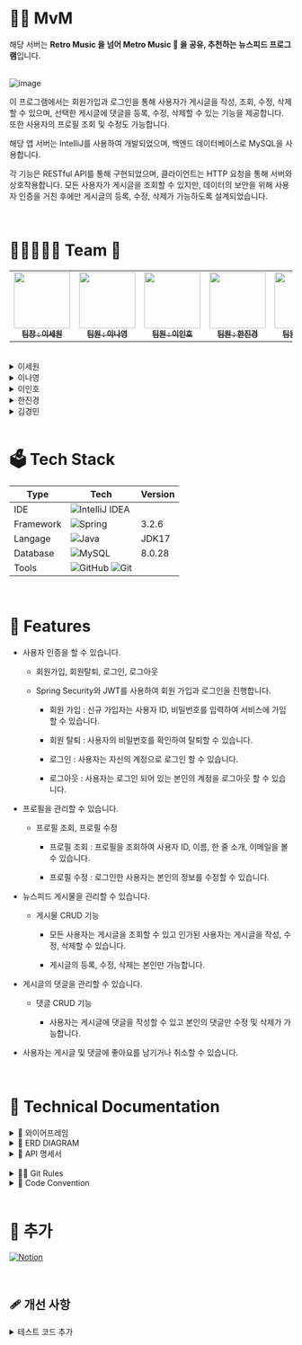 # ✌🏻 MvM

해당 서버는 **Retro Music 을 넘어 Metro Music 🎵 을 공유, 추천하는 뉴스피드 프로그램**입니다.<br/>
<br>

![image](https://github.com/LeeNaYoung240/MvM-Project/assets/107848521/1de525d8-50d8-42d1-bd87-6b33cd3529d0)

이 프로그램에서는 회원가입과 로그인을 통해 사용자가 게시글을 작성, 조회, 수정, 삭제할 수 있으며, 선택한 게시글에 댓글을 등록, 수정, 삭제할 수 있는 기능을 제공합니다. 또한 사용자의 프로필 조회 및 수정도 가능합니다.

해당 앱 서버는 IntelliJ를 사용하여 개발되었으며, 백엔드 데이터베이스로 MySQL을 사용합니다.

각 기능은 RESTful API를 통해 구현되었으며, 클라이언트는 HTTP 요청을 통해 서버와 상호작용합니다. 모든 사용자가 게시글을 조회할 수 있지만, 데이터의 보안을 위해 사용자 인증을 거친 후에만 게시글의 등록, 수정, 삭제가 가능하도록 설계되었습니다.


<br>

# 👨‍👦‍👦👩‍👧 Team 💖

<table>
  <tbody>
    <tr>
      <td align="center"><a href="https://github.com/leesw1945"><img src="https://avatars.githubusercontent.com/u/67689184?v=4" width="100px;" alt=""/><br /><sub><b> 팀장 : 이세원 </b></sub></a><br /></td>
      <td align="center"><a href="https://github.com/LeeNaYoung240"><img src="https://avatars.githubusercontent.com/u/107848521?v=4" width="100px;" alt=""/><br /><sub><b> 팀원 : 이나영 </b></sub></a><br /></td>
      <td align="center"><a href="https://github.com/inho9979"><img src="https://avatars.githubusercontent.com/u/37062407?v=4" width="100px;" alt=""/><br /><sub><b> 팀원 : 이인호 </b></sub></a><br /></td>
      <td align="center"><a href="https://github.com/JKhan0408/"><img src="https://avatars.githubusercontent.com/u/166383040?v=4" width="100px;" alt=""/><br /><sub><b> 팀원 : 한진경 </b></sub></a><br /></td>
      <td align="center"><a href="https://github.com/gminnimk"><img src="https://avatars.githubusercontent.com/u/165118770?v=4" width="100px;" alt=""/><br /><sub><b> 팀원 : 김경민 </b></sub></a><br /></td>
    </tr>
  </tbody>
</table>
<br/>

<details>
<summary>이세원</summary>
<div markdown="1">

- 사용자 인증 기능: 회원가입, 회원탈퇴
- 발표

</div>
</details>


<details>
<summary>이나영</summary>
<div markdown="1">

- 뉴스피드 게시물 CRUD : 게시물 작성, 조회, 수정, 삭제
- 댓글 CRUD : 댓글 작성, 조회, 수정, 삭제
- 좋아요 CRUD : 좋아요 등록, 취소
</div>
</details>

<details>
<summary>이인호</summary>
<div markdown="1"> 
  
- 필터, 토큰 : 인증/인가
  
</div>
</details>

<details>
<summary>한진경</summary>
<div markdown="1">
  
- 프로필 관리 기능: 프로필 조회, 프로필 수정
  
</div>
</details>

<details>
<summary>김경민</summary>
<div markdown="1">
  
- 로그인, 로그아웃

</div>
</details>

<br>

# 🗳 Tech Stack

| Type       | Tech                                                                                                              | Version                                                                                                           |
| ---------- | ----------------------------------------------------------------------------------------------------------------- | ------------------------------------------------------------------------------------------------------------------- |
| IDE        |  ![IntelliJ IDEA](https://img.shields.io/badge/IntelliJIDEA-000000.svg?style=for-the-badge&logo=intellij-idea&logoColor=white)     |         |
| Framework        |  ![Spring](https://img.shields.io/badge/SpringBoot-%236DB33F.svg?style=for-the-badge&logo=spring&logoColor=white)          | 3.2.6       |
| Langage      | ![Java](https://img.shields.io/badge/java-%23ED8B00.svg?style=for-the-badge&logo=openjdk&logoColor=white)                  | JDK17              |
| Database   | ![MySQL](https://img.shields.io/badge/mysql-4479A1.svg?style=for-the-badge&logo=mysql&logoColor=white)       | 8.0.28      |
| Tools   | ![GitHub](https://img.shields.io/badge/github-%23121011.svg?style=for-the-badge&logo=github&logoColor=white)  ![Git](https://img.shields.io/badge/git-%23F05033.svg?style=for-the-badge&logo=git&logoColor=white)       |     |


<br>

# 🌠 Features

- 사용자 인증을 할 수 있습니다.
  - 회원가입, 회원탈퇴, 로그인, 로그아웃
  
  - Spring Security와 JWT를 사용하여 회원 가입과 로그인을 진행합니다.
  	- 회원 가입 : 신규 가입자는 사용자 ID, 비밀번호를 입력하여 서비스에 가입할 수 있습니다.
     
  	- 회원 탈퇴 : 사용자의 비밀번호를 확인하여 탈퇴할 수 있습니다.
 	 - 로그인 : 사용자는 자신의 계정으로 로그인 할 수 있습니다.
  	- 로그아웃 : 사용자는 로그인 되어 있는 본인의 계정을 로그아웃 할 수 있습니다.
 
- 프로필을 관리할 수 있습니다.
  - 프로필 조회, 프로필 수정
    
 	 - 프로필 조회 : 프로필을 조회하여 사용자 ID, 이름, 한 줄 소개, 이메일을 볼 수 있습니다.
     
 	 - 프로필 수정 : 로그인한 사용자는 본인의 정보를 수정할 수 있습니다.

- 뉴스피드 게시물을 괸리할 수 있습니다.
  - 게시물 CRUD 기능
  
 	 - 모든 사용자는 게시글을 조회할 수 있고 인가된 사용자는 게시글을 작성, 수정, 삭제할 수 있습니다.
     
 	 - 게시글의 등록, 수정, 삭제는 본인만 가능합니다.
 
- 게시글의 댓글을 관리할 수 있습니다.
  - 댓글 CRUD 기능
  
 	 - 사용자는 게시글에 댓글을 작성할 수 있고 본인의 댓글만 수정 및 삭제가 가능합니다.
 
- 사용자는 게시글 및 댓글에 좋아요를 남기거나 취소할 수 있습니다.

<br>

</div>
</details>

# 📑 Technical Documentation

<details>
<summary>🧩 와이어프레임</summary>
<div markdown="1">
  

![image](https://github.com/LeeNaYoung240/MvM-Project/assets/107848521/55c7c6aa-7d67-4bb3-a028-959541489ce2)
![image](https://github.com/LeeNaYoung240/MvM-Project/assets/107848521/03ba3272-d49e-4248-aa86-75d55575d007)



</div>
</details>

</div>
</details>

<details>
<summary>🧬 ERD DIAGRAM</summary>
<div markdown="1">
  

![Untitled (2)](https://github.com/LeeNaYoung240/MvM-Project/assets/107848521/e7c3c95a-2fad-4464-8de2-d07c3f07aaeb)


</div>
</details>


<details>
<summary> 🔨 API 명세서</summary>
<div markdown="1">
  

![image](https://github.com/LeeNaYoung240/MvM-Project/assets/107848521/8086a605-3608-4f10-885a-2af78dbe1d3d)
![image](https://github.com/LeeNaYoung240/MvM-Project/assets/107848521/90171df8-ba73-4e44-aa8c-c98baf85a710)
![image](https://github.com/LeeNaYoung240/MvM-Project/assets/107848521/ca17ac83-848c-4415-bff1-339fabb27a90)
![image](https://github.com/LeeNaYoung240/MvM-Project/assets/107848521/a4435795-ea49-4f4f-9658-4fe64761a090)

</div>
</details>



<br>



</div>
</details>

<details>
<summary>🙌🏻 Git Rules</summary>
<div markdown="1">
  

![image](https://github.com/LeeNaYoung240/MvM-Project/assets/107848521/fffe7591-28e3-4211-822a-e87b5e0fc372)

기능 단위 별 브랜치 — 병합 → develop branch —최종 병합→ master branch

- 제목 (Type : subject)

(’한줄 띄어 분리’)

- 본문 (Body)

(’한줄 띄어 분리’)

### Subject

- 제목은 50글자 이내로 작성
- 첫글자는 대문자로 작성
- 마침표 및 특수기호는 사용하지 않음
- 과거시제 사용하지 않음

### Body

- 선택사항으로 모든 커밋에 본문 내용을 작성할 필요는 없음


|  작업 타입     |   작업 내용       |                                                                                                         
| ---------- | -------- | 
|   ✨ update       | 해당 파일에 새로운 기능이 생김         |
|  🎉 add      |  없던 파일을 생성함, 초기 세팅        |
|  🐛 bugfix   |      버그 수정                           |
|♻️ refactor  | 코드 리팩토링          |
| 🩹 fix  |     코드 수정      |
|🔥 del  |    기능/파일을 삭제      |
|🔨script  |    	package.json 변경(npm 설치 등)      |



</div>
</details>

<details>
<summary>🥨 Code Convention</summary>
<div markdown="1">
  
|   종류    |   설명       | 표기법       |
| ---------- | ---------- | ---------- |
|  변수      | 영문/숫자만을 사용해야 하고 카멜 표기법을 따라야 함. |  camel case       |
|    상수    |   단어 간 구분을 위해 언더스코어(_)를 사용해야 함. 또한 대문자로만 표기해야 함.         |  scream snake case    |
|   패키지  |   패키지 이름은 소문자로만 구성되어야 함. 언더스코어(_)의 사용도 금지됨.                |   small letter            |
| 클래스 | 식별자 첫 단어는 대문자로 지정되고 서로 상이한 단어들을 구분 짓기 위해서 각단어의 시작을 대문자로 작성      |  upper camel case    |
| 메서드  | 이름은 동사로 시작해야함. 조회 메서드에는 where 절에 들어갈 파라미터명을 By 뒤에 써주면 가독성이 올라감.      |lower camel case     |
| boolean  |  앞에 is를 붙이고 파스칼 케이스를 적용함.     | 예시) isTrue    |
| interface  |       | upper camel case    |


</div>
</details>


<br>

# 🔦 추가

[![Notion](https://img.shields.io/badge/Notion-%23000000.svg?style=for-the-badge&logo=notion&logoColor=white)](https://teamsparta.notion.site/7-c0c2778e462a4bf297c1d11fb965c180)

<br>

## 🩹 개선 사항

<details>
<summary>테스트 코드 추가</summary>
<div markdown="1">

<br>

- 개인 : Controller, Service, Entity, DTO 레이어에 맞는 단위 테스트 작성


</div>
</details>



